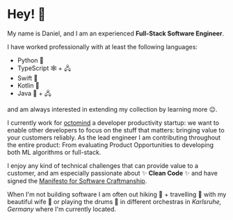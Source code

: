 # Hey! 👋

My name is Daniel, and I am an experienced **Full-Stack Software Engineer**.

I have worked professionally with at least the following languages:

* Python 🐍 
* TypeScript 🕸 + 🖧
* Swift 🍏
* Kotlin 🤖
* Java 🤖 + 🖧

and am always interested in extending my collection by learning more 😉.

I currently work for [octomind](https://octomind.dev) a developer productivity startup: we want to enable other developers to focus on the stuff that matters: bringing value to your customers reliably. As the lead engineer I am contributing throughout the entire product: From evaluating Product Opportunities to developing both ML algorithms or full-stack.

I enjoy any kind of technical challenges that can provide value to a customer, and am especially passionate about ✨ **Clean Code** ✨ and have signed the [Manifesto for Software Craftmanship](https://manifesto.softwarecraftsmanship.org/#/en).


When I'm not building software I am often out hiking 🥾 + travelling 🛫 with my beautiful wife 👰 or playing the drums 🥁 in different orchestras in _Karlsruhe, Germany_ where I'm currently located.
